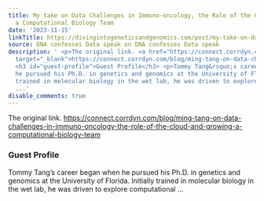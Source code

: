 ```yaml
---
title: My take on Data Challenges in Immuno-oncology, the Role of the Cloud, and Growing
  a Computational Biology Team
date: '2023-11-15'
linkTitle: https://divingintogeneticsandgenomics.com/post/my-take-on-data-challenges-in-immuno-oncology-the-role-of-the-cloud-and-growing-a-computational-biology-team/
source: DNA confesses Data speak on DNA confesses Data speak
description: ' <p>The original link. <a href="https://connect.corrdyn.com/blog/ming-tang-on-data-challenges-in-immuno-oncology-the-role-of-the-cloud-and-growing-a-computational-biology-team"
  target="_blank">https://connect.corrdyn.com/blog/ming-tang-on-data-challenges-in-immuno-oncology-the-role-of-the-cloud-and-growing-a-computational-biology-team</a></p>
  <h3 id="guest-profile">Guest Profile</h3> <p>Tommy Tang&rsquo;s career began when
  he pursued his Ph.D. in genetics and genomics at the University of Florida. Initially
  trained in molecular biology in the wet lab, he was driven to explore computational
  ...'
disable_comments: true
---
```

 <p>The original link. <a href="https://connect.corrdyn.com/blog/ming-tang-on-data-challenges-in-immuno-oncology-the-role-of-the-cloud-and-growing-a-computational-biology-team" target="_blank">https://connect.corrdyn.com/blog/ming-tang-on-data-challenges-in-immuno-oncology-the-role-of-the-cloud-and-growing-a-computational-biology-team</a></p> <h3 id="guest-profile">Guest Profile</h3> <p>Tommy Tang&rsquo;s career began when he pursued his Ph.D. in genetics and genomics at the University of Florida. Initially trained in molecular biology in the wet lab, he was driven to explore computational ...